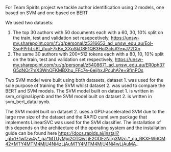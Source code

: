 For Team Spirits project we tackle author identification using 2 models, one based on SVM and one based on BERT

We used two datasets:
1. The top 30 authors with 50 documents each with a 60, 30, 10% split on the train, test and validation set resepcetively, https://unsw-my.sharepoint.com/:f:/g/personal/z5316653_ad_unsw_edu_au/Eol-3sqFPrhLsBt_ifuuF7kBv_XXpSkD8F1QB3HoI3clsA?e=J72fXn
2. The same 30 authors with 200*512 tokens each with a 80, 10, 10% split on the train, test and validation set respectively, https://unsw-my.sharepoint.com/:u:/g/personal/z5408671_ad_unsw_edu_au/ER0ph37G5dNOr7mX3WnOFKMBXhu_FFc7e-6eijhxJPcuhA?e=9fmPOs

Two SVM model were built using both datasets, dataset 1. was used for the sole purpose of training the SVM whilst dataset 2. was used to compare the BERT and SVM models.
The SVM model built on dataset 1. is written in svm_original.ipynb and the SVM model built on dataset 2. is written in svm_bert_data.ipynb.

The SVM model built on dataset 2. uses a GPU-accelerated SVM due to the large row size of the dataset and the RAPID cuml.svm package that implements LinearSVC was used for the SVM classifier. The installation of this depends on the architecture of the operating system and the installation guide can be found here https://docs.rapids.ai/install?_gl=1*1wfzw4y*_ga*MTUyMjg2OTQwLjE2ODEzNTg3Mzc.*_ga_RKXFW6CM42*MTY4MTM4MjU4Ni4zLjAuMTY4MTM4MjU4Ni4wLjAuMA..
